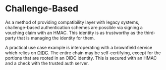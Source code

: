 # Challenge-Based

As a method of providing compatibility layer with legacy systems, challenge-based authentication schemes are possible via signing a vouching claim with an HMAC. This identity is as trustworthy as the third-party that is managing the identity for them.

A practical use case example is interoperating with a brownfield service which relies on [OIDC](https://en.wikipedia.org/wiki/OpenID#OpenID_Connect). The entire chain may be self-certifying, except for the portions that are rooted in an OIDC identity. This is secured with an HMAC and a check with the trusted auth server.

